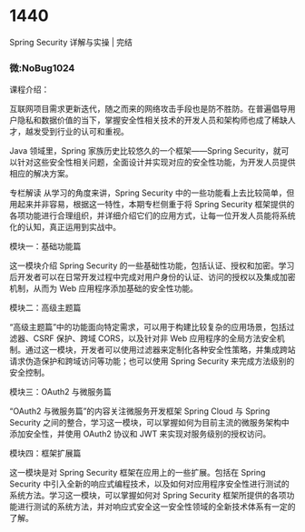 # 1440
Spring Security 详解与实操 | 完结
### 微:NoBug1024 


课程介绍：

互联网项目需求更新迭代，随之而来的网络攻击手段也是防不胜防。在普遍倡导用户隐私和数据价值的当下，掌握安全性相关技术的开发人员和架构师也成了稀缺人才，越发受到行业的认可和重视。

Java 领域里，Spring 家族历史比较悠久的一个框架——Spring Security，就可以针对这些安全性相关问题，全面设计并实现对应的安全性功能，为开发人员提供相应的解决方案。

专栏解读
从学习的角度来讲，Spring Security 中的一些功能看上去比较简单，但用起来并非容易，根据这一特性，本期专栏侧重于将 Spring Security 框架提供的各项功能进行合理组织，并详细介绍它们的应用方式，让每一位开发人员能将系统化的认知，真正运用到实战中。

模块一：基础功能篇

这一模块介绍 Spring Security 的一些基础性功能，包括认证、授权和加密。学习后开发者可以在日常开发过程中完成对用户身份的认证、访问的授权以及集成加密机制，从而为 Web 应用程序添加基础的安全性功能。

模块二：高级主题篇

“高级主题篇”中的功能面向特定需求，可以用于构建比较复杂的应用场景，包括过滤器、CSRF 保护、跨域 CORS，以及针对非 Web 应用程序的全局方法安全机制。通过这一模块，开发者可以使用过滤器来定制化各种安全性策略，并集成跨站请求伪造保护和跨域访问等功能；也可以使用 Spring Security 来完成方法级别的安全控制。

模块三：OAuth2 与微服务篇

“OAuth2 与微服务篇”的内容关注微服务开发框架 Spring Cloud 与 Spring Security 之间的整合，学习这一模块，可以掌握如何为目前主流的微服务架构中添加安全性，并使用 OAuth2 协议和 JWT 来实现对服务级别的授权访问。

模块四：框架扩展篇

这一模块是对 Spring Security 框架在应用上的一些扩展。包括在 Spring Security 中引入全新的响应式编程技术，以及如何对应用程序安全性进行测试的系统方法。学习这一模块，可以掌握如何对 Spring Security 框架所提供的各项功能进行测试的系统方法，并对响应式安全这一安全性领域的全新技术体系有一定的了解。
